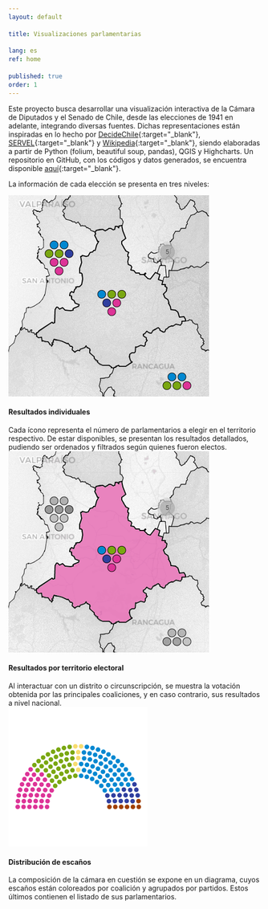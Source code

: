 ```yaml
---
layout: default

title: Visualizaciones parlamentarias

lang: es
ref: home

published: true
order: 1
---
```


Este proyecto busca desarrollar una visualización interactiva de la Cámara de Diputados y el Senado de Chile, desde las elecciones de 1941 en adelante, integrando diversas fuentes. Dichas representaciones están inspiradas en lo hecho por [DecideChile](https://2021.decidechile.cl/#/ev/2021.nov/ct/2021.nov.D/){:target="_blank"}, [SERVEL](https://historico.servel.cl/servel/app/index.php?r=EleccionesGenerico&id=234){:target="_blank"} y [Wikipedia](https://es.wikipedia.org/wiki/Elecciones_parlamentarias_de_Chile_de_2021){:target="_blank"}, siendo elaboradas a partir de Python (folium, beautiful soup, pandas), QGIS y Highcharts. Un repositorio en GitHub, con los códigos y datos generados, se encuentra disponible [aquí](https://github.com/sebastianriffo/congreso-chile){:target="_blank"}.

La información de cada elección se presenta en tres niveles: 

<div class="row">
  <div class="column">
    <img src="./fig/home-1.png">
    <div class="text"> 
    <h4> Resultados individuales </h4> 
    Cada ícono representa el número de parlamentarios a elegir en el territorio respectivo. De estar disponibles, se presentan los resultados detallados, pudiendo ser ordenados y filtrados según quienes fueron electos. </div>
  </div>
  <div class="column">
    <img src="./fig/home-2.png">
    <div class="text"> 
    <h4> Resultados por territorio electoral </h4> 
    Al interactuar con un distrito o circunscripción, se muestra la votación obtenida por las principales coaliciones, y en caso contrario, sus resultados a nivel nacional. </div>
  </div>
  <div class="column">
    <img src="./fig/home-3.png">
    <div class="text"> 
    <h4> Distribución de escaños </h4>
    La composición de la cámara en cuestión se expone en un diagrama, cuyos escaños están coloreados por coalición y agrupados por partidos. Estos últimos contienen el listado de sus parlamentarios. </div>
  </div>
</div>

